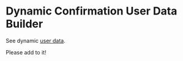 # Dynamic Confirmation User Data Builder

See dynamic [user data](../../../user_data/README.md).

Please add to it!
